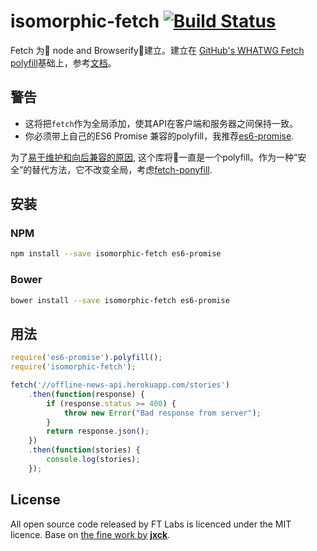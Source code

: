 isomorphic-fetch [![Build Status](https://travis-ci.org/matthew-andrews/isomorphic-fetch.svg?branch=master)](https://travis-ci.org/matthew-andrews/isomorphic-fetch)
================

Fetch 为 node and Browserify建立。建立在 [GitHub's WHATWG Fetch polyfill](https://github.com/github/fetch)基础上，参考[文档](../fetch/README.md)。

## 警告

- 这将把`fetch`作为全局添加，使其API在客户端和服务器之间保持一致。
- 你必须带上自己的ES6 Promise 兼容的polyfill，我推荐[es6-promise](https://github.com/jakearchibald/es6-promise).

为了[易于维护和向后兼容的原因][why polyfill], 这个库将一直是一个polyfill。作为一种“安全”的替代方法，它不改变全局，考虑[fetch-ponyfill][].

[why polyfill]: https://github.com/matthew-andrews/isomorphic-fetch/issues/31#issuecomment-149668361
[fetch-ponyfill]: https://github.com/qubyte/fetch-ponyfill

## 安装

### NPM

```sh
npm install --save isomorphic-fetch es6-promise
```

### Bower

```sh
bower install --save isomorphic-fetch es6-promise
```

## 用法

```js
require('es6-promise').polyfill();
require('isomorphic-fetch');

fetch('//offline-news-api.herokuapp.com/stories')
	.then(function(response) {
		if (response.status >= 400) {
			throw new Error("Bad response from server");
		}
		return response.json();
	})
	.then(function(stories) {
		console.log(stories);
	});
```

## License

All open source code released by FT Labs is licenced under the MIT licence. Base on [the fine work by](https://github.com/github/fetch/pull/31) **[jxck](https://github.com/Jxck)**.

